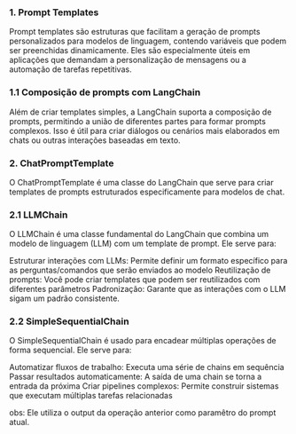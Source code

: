 ### 1. Prompt Templates
Prompt templates são estruturas que facilitam a geração de prompts personalizados para modelos de linguagem, contendo variáveis que podem ser preenchidas dinamicamente. Eles são especialmente úteis em aplicações que demandam a personalização de mensagens ou a automação de tarefas repetitivas.

### 1.1 Composição de prompts com LangChain
Além de criar templates simples, a LangChain suporta a composição de prompts, permitindo a união de diferentes partes para formar prompts complexos. Isso é útil para criar diálogos ou cenários mais elaborados em chats ou outras interações baseadas em texto.

### 2. ChatPromptTemplate
O ChatPromptTemplate é uma classe do LangChain que serve para criar templates de prompts estruturados especificamente para modelos de chat.
### 2.1 LLMChain
O LLMChain é uma classe fundamental do LangChain que combina um modelo de linguagem (LLM) com um template de prompt. Ele serve para:

Estruturar interações com LLMs: Permite definir um formato específico para as perguntas/comandos que serão enviados ao modelo
Reutilização de prompts: Você pode criar templates que podem ser reutilizados com diferentes parâmetros
Padronização: Garante que as interações com o LLM sigam um padrão consistente.
### 2.2 SimpleSequentialChain
O SimpleSequentialChain é usado para encadear múltiplas operações de forma sequencial. Ele serve para:

Automatizar fluxos de trabalho: Executa uma série de chains em sequência
Passar resultados automaticamente: A saída de uma chain se torna a entrada da próxima
Criar pipelines complexos: Permite construir sistemas que executam múltiplas tarefas relacionadas

obs: Ele utiliza o output da operação anterior como paramêtro do prompt atual.